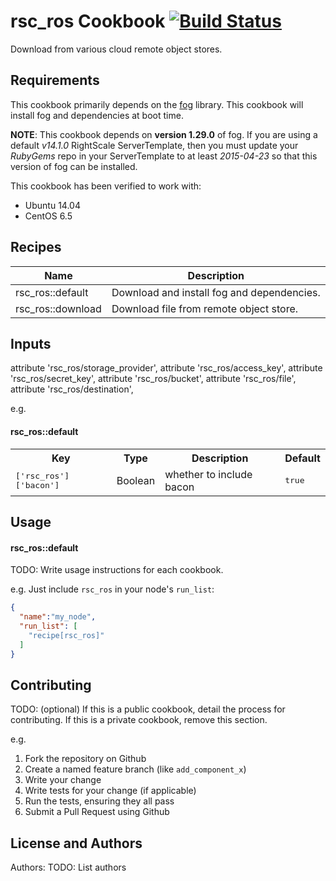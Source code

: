 rsc_ros Cookbook [![Build Status](https://travis-ci.org/RightScale-Services-Cookbooks/rsc_ros.svg?branch=master)](https://travis-ci.org/RightScale-Services-Cookbooks/rsc_ros)
================
Download from various cloud remote object stores.


Requirements
------------
This cookbook primarily depends on the [fog](http://fog.io) library. This cookbook will install fog and dependencies at boot time.


**NOTE**: This cookbook depends on **version 1.29.0** of fog. If you are using a default *v14.1.0* RightScale ServerTemplate, then you must update your *RubyGems* repo in your ServerTemplate to at least *2015-04-23* so that this version of fog can be installed.

This cookbook has been verified to work with:
* Ubuntu 14.04
* CentOS 6.5

Recipes
-------

| Name              | Description                                |
|-------------------|--------------------------------------------|
| rsc_ros::default  | Download and install fog and dependencies. |
| rsc_ros::download | Download file from remote object store.    |


Inputs
------

attribute 'rsc_ros/storage_provider',
attribute 'rsc_ros/access_key',
attribute 'rsc_ros/secret_key',
attribute 'rsc_ros/bucket',
attribute 'rsc_ros/file',
attribute 'rsc_ros/destination',

e.g.
#### rsc_ros::default
<table>
  <tr>
    <th>Key</th>
    <th>Type</th>
    <th>Description</th>
    <th>Default</th>
  </tr>
  <tr>
    <td><tt>['rsc_ros']['bacon']</tt></td>
    <td>Boolean</td>
    <td>whether to include bacon</td>
    <td><tt>true</tt></td>
  </tr>
</table>

Usage
-----
#### rsc_ros::default
TODO: Write usage instructions for each cookbook.

e.g.
Just include `rsc_ros` in your node's `run_list`:

```json
{
  "name":"my_node",
  "run_list": [
    "recipe[rsc_ros]"
  ]
}
```

Contributing
------------
TODO: (optional) If this is a public cookbook, detail the process for contributing. If this is a private cookbook, remove this section.

e.g.
1. Fork the repository on Github
2. Create a named feature branch (like `add_component_x`)
3. Write your change
4. Write tests for your change (if applicable)
5. Run the tests, ensuring they all pass
6. Submit a Pull Request using Github

License and Authors
-------------------
Authors: TODO: List authors
